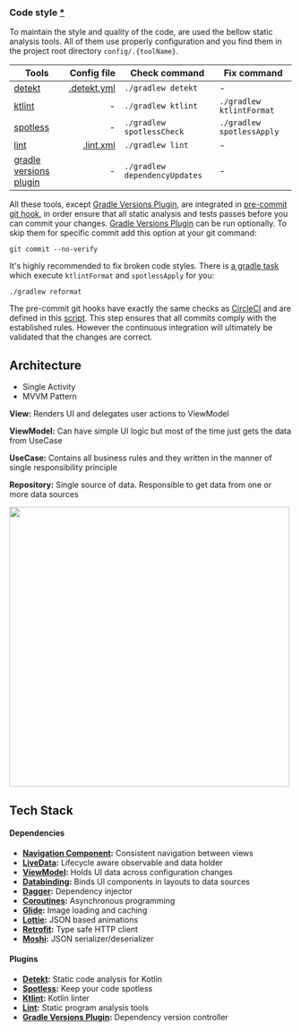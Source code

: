 ### Code style [*](https://github.com/VMadalin/kotlin-sample-app)

To maintain the style and quality of the code, are used the bellow static analysis tools. All of them use properly configuration and you find them in the project root directory `config/.{toolName}`.

| Tools                             | Config file                            | Check command                | Fix command               |
|-----------------------------------|---------------------------------------:|------------------------------|---------------------------|
| [detekt][detekt]                  | [.detekt.yml](/config/.detekt.yml)     | `./gradlew detekt`           | -                         |
| [ktlint][ktlint]                  | -                                      | `./gradlew ktlint`           | `./gradlew ktlintFormat`  |
| [spotless][spotless]              | -                                      | `./gradlew spotlessCheck`    | `./gradlew spotlessApply` |
| [lint][lint]                      | [.lint.xml](/config/.lint.xml)         | `./gradlew lint`             | -                         |
| [gradle versions plugin][gvPlugin]| -                                      | `./gradlew dependencyUpdates`| -                         |

All these tools, except [Gradle Versions Plugin][gvPlugin], are integrated in [pre-commit git hook](https://git-scm.com/book/en/v2/Customizing-Git-Git-Hooks), in order
ensure that all static analysis and tests passes before you can commit your changes. [Gradle Versions Plugin][gvPlugin] can be run optionally. To skip them for specific commit add this option at your git command:

```properties
git commit --no-verify
```

It's highly recommended to fix broken code styles. There is [a gradle task](/build.gradle#L57) which execute `ktlintFormat` and `spotlessApply` for you:

```properties
./gradlew reformat
```


The pre-commit git hooks have exactly the same checks as [CircleCI](https://circleci.com/) and are defined in this [script](/config/scripts/git-hooks/pre-commit.sh). This step ensures that all commits comply with the established rules. However the continuous integration will ultimately be validated that the changes are correct.


## Architecture

- Single Activity
- MVVM Pattern

**View:** Renders UI and delegates user actions to ViewModel

**ViewModel:** Can have simple UI logic but most of the time just gets the data from UseCase

**UseCase:** Contains all business rules and they written in the manner of single responsibility principle

**Repository:** Single source of data. Responsible to get data from one or more data sources

<img src="https://raw.githubusercontent.com/adessoTurkey/android-sample-app/develop/images/architecture-diagram.png" width="500" />

## Tech Stack

#### Dependencies

- **[Navigation Component](https://developer.android.com/jetpack/androidx/releases/navigation):** Consistent navigation between views
- **[LiveData](https://developer.android.com/topic/libraries/architecture/livedata):** Lifecycle aware observable and data holder
- **[ViewModel](https://developer.android.com/topic/libraries/architecture/viewmodel):** Holds UI data across configuration changes
- **[Databinding](https://developer.android.com/topic/libraries/data-binding/):** Binds UI components in layouts to data sources
- **[Dagger](https://github.com/google/dagger):** Dependency injector
- **[Coroutines](https://github.com/Kotlin/kotlinx.coroutines):** Asynchronous programming
- **[Glide](https://github.com/bumptech/glide):** Image loading and caching
- **[Lottie](https://github.com/airbnb/lottie-android):** JSON based animations
- **[Retrofit](https://github.com/square/retrofit):** Type safe HTTP client
- **[Moshi](https://github.com/square/moshi):** JSON serializer/deserializer

#### Plugins

- **[Detekt][detekt]:** Static code analysis for Kotlin
- **[Spotless][spotless]:** Keep your code spotless
- **[Ktlint][ktlint]:** Kotlin linter
- **[Lint][lint]:** Static program analysis tools
- **[Gradle Versions Plugin][gvPlugin]:** Dependency version controller

[detekt]: https://github.com/arturbosch/detekt
[ktlint]: https://github.com/pinterest/ktlint
[spotless]: https://github.com/diffplug/spotless       
[lint]: https://developer.android.com/studio/write/lint
[gvPlugin]: https://github.com/ben-manes/gradle-versions-plugin
